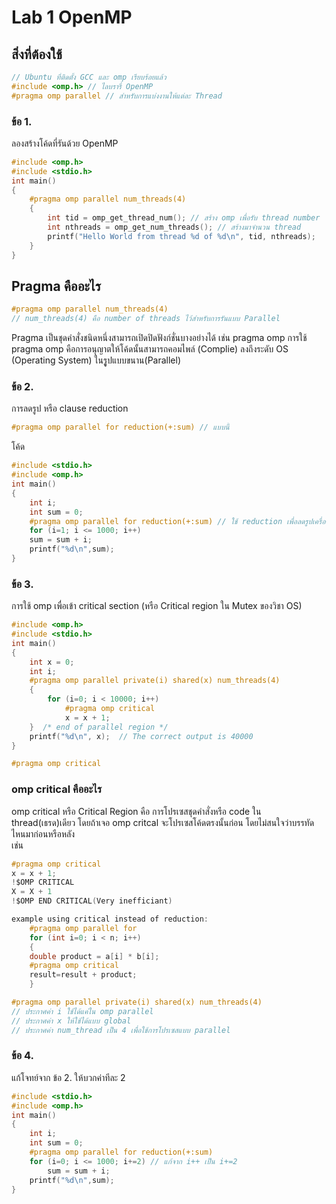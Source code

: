 # Lab 1 OpenMP

## สิ่งที่ต้องใช้

```c
// Ubuntu ที่ติดตั้ง GCC และ omp เรียบร้อยแล้ว
#include <omp.h> // ไลบรารี่ OpenMP
#pragma omp parallel // สำหรับการแบ่งงานให้แต่ละ Thread
```

### ข้อ 1.

ลองสร้างโค้ดที่รันด้วย OpenMP

```C
#include <omp.h> 
#include <stdio.h> 
int main() 
{    
    #pragma omp parallel num_threads(4)    
    {       
        int tid = omp_get_thread_num(); // สร้าง omp เพื่อรับ thread number       
        int nthreads = omp_get_num_threads(); // สร้างมาจำนวน thread      
        printf("Hello World from thread %d of %d\n", tid, nthreads);    
    } 
} 
```
## Pragma คืออะไร

```C
#pragma omp parallel num_threads(4)  
// num_threads(4) คือ number of threads ไว้สำหรับการรันแบบ Parallel
```

Pragma เป็นชุดคำสั่งชนิดหนึ่งสามารถเปิดปิดฟังก์ชั่นบางอย่างได้ เช่น pragma omp การใช้ pragma omp คือการอนุญาตให้โค้ดนั้นสามารถคอมไพล์ (Complie) ลงถึงระดับ OS (Operating System) ในรููปแบบขนาน(Parallel)

### ข้อ 2.

การลดรูป หรือ clause reduction

```c
#pragma omp parallel for reduction(+:sum) // แบบนี้
```

โค้ด

```C
#include <stdio.h> 
#include <omp.h> 
int main() 
{    
    int i;    
    int sum = 0;    
    #pragma omp parallel for reduction(+:sum) // ใช้ reduction เพื่อลดรูปเครื่องหมายสมการ
    for (i=1; i <= 1000; i++)       
    sum = sum + i;    
    printf("%d\n",sum);
} 
```

### ข้อ 3.

การใช้ omp เพื่อเข้า critical section (หรือ Critical region ใน Mutex ของวิชา OS)

```C
#include <omp.h> 
#include <stdio.h> 
int main() 
{    
    int x = 0;    
    int i;    
    #pragma omp parallel private(i) shared(x) num_threads(4)   
    {       
        for (i=0; i < 10000; i++) 
            #pragma omp critical          
            x = x + 1;    
    }  /* end of parallel region */    
    printf("%d\n", x);  // The correct output is 40000 
}
```

```c
#pragma omp critical
```

### omp critical คืออะไร

omp critical หรือ Critical Region คือ การโปรเซสชุดคำสั่งหรือ code ใน thread(เธรด)เดียว โดยถ้าเจอ omp critcal จะโปรเซสโค้ดตรงนั้นก่อน โดยไม่สนใจว่าบรรทัดไหนมาก่อนหรือหลัง<br> เช่น

```c
#pragma omp critical
x = x + 1;
!$OMP CRITICAL
X = X + 1
!$OMP END CRITICAL(Very inefficiant) 

example using critical instead of reduction:
    #pragma omp parallel for
    for (int i=0; i < n; i++)
    {
    double product = a[i] * b[i];
    #pragma omp critical
    result=result + product;
    }
```


```C
#pragma omp parallel private(i) shared(x) num_threads(4)
// ประกาศค่า i ใช้ได้แค่ใน omp parallel
// ประกาศค่า x ให้ใช้ได้แบบ global
// ประกาศค่า num_thread เป็น 4 เพื่อใช้การโปรเซสแบบ parallel
```

### ข้อ 4. 

แก้โจทย์จาก ข้อ 2. ให้บวกค่าทีละ 2

```C
#include <stdio.h> 
#include <omp.h> 
int main() 
{    
    int i;    
    int sum = 0;    
    #pragma omp parallel for reduction(+:sum)    
    for (i=0; i <= 1000; i+=2) // แก้จาก i++ เป็น i+=2       
        sum = sum + i;    
    printf("%d\n",sum);
} 
```